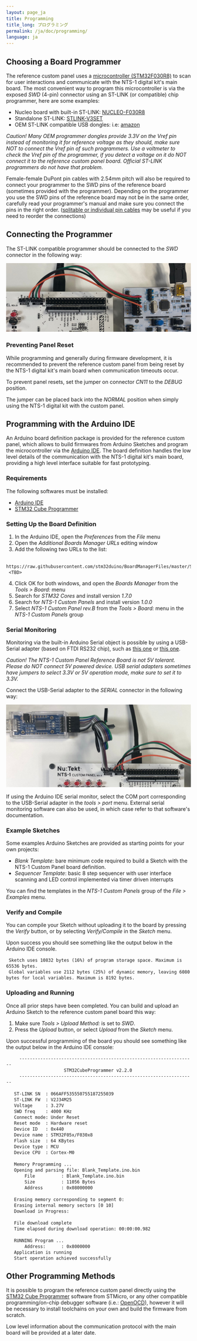```yaml
---
layout: page_ja
title: Programming
title_long: プログラミング
permalink: /ja/doc/programming/
language: ja
---
```


## Choosing a Board Programmer

The reference custom panel uses a [microcontroller (STM32F030R8)](https://www.st.com/en/microcontrollers-microprocessors/stm32f030r8.html) to scan for user interactions and communicate with the NTS-1 digital kit's main board. The most convenient way to program this microcontroller is via the exposed _SWD_ (4-pin) connector using an ST-LINK (or compatible) chip programmer, here are some examples:

* Nucleo board with built-in ST-LINK: [NUCLEO-F030R8](https://www.st.com/en/evaluation-tools/nucleo-f030r8.html)
* Standalone ST-LINK: [STLINK-V3SET](https://www.st.com/en/development-tools/stlink-v3set.html)
* OEM ST-LINK compatible USB dongles: i.e: [amazon](https://www.amazon.com/dp/B01J7N3RE6/ref=cm_sw_r_tw_dp_U_x_nkh.DbGGFNB6N) 

_Caution! Many OEM programmer dongles provide 3.3V on the Vref pin instead of monitoring it for reference voltage as they should, make sure NOT to connect the Vref pin of such programmers. Use a voltmeter to check the Vref pin of the programmer, if you detect a voltage on it do NOT connect it to the reference custom panel board. Official ST-LINK programmers do not have that problem._

Female-female DuPont pin cables with 2.54mm pitch will also be required to connect your programmer to the SWD pins of the reference board (sometimes provided with the programmer). Depending on the programmer you use the SWD pins of the reference board may not be in the same order, carefully read your programmer's manual and make sure you connect the pins in the right order. ([splitable or individual pin cables](https://www.amazon.com/40pcs-Female-2-54mm-Jumper-2x40pcs/dp/B00GSE2S98) may be useful if you need to reorder the connections)

## Connecting the Programmer

The ST-LINK compatible programmer should be connected to the _SWD_ connector in the following way:

![NTS-1 Custom Panel Rev.B SWD Connection to Nucleo ST-Link](../assets/NTS-1_ref_cp_revb_swd.jpg)

### Preventing Panel Reset

While programming and generally during firmware development, it is recommended to prevent the reference custom panel from being reset by the NTS-1 digital kit's main board when communication timeouts occur.

To prevent panel resets, set the jumper on connector _CN11_ to the _DEBUG_ position.

The jumper can be placed back into the _NORMAL_ position when simply using the NTS-1 digital kit with the custom panel.

## Programming with the Arduino IDE

An Arduino board definition package is provided for the reference custom panel, which allows to build firmwares from Arduino Sketches and program the microcontroller via the [Arduino IDE](https://www.arduino.cc/en/Main/Software). The board definition handles the low level details of the communication with the NTS-1 digital kit's main board, providing a high level interface suitable for fast prototyping.

### Requirements

The following softwares must be installed:

* [Arduino IDE](https://www.arduino.cc/en/Main/Software)
* [STM32 Cube Programmer](https://www.st.com/en/development-tools/stm32cubeprog.html)

### Setting Up the Board Definition

1. In the Arduino IDE, open the _Preferences_ from the _File_ menu
2. Open the _Additional Boards Manager URLs_ editing window
3. Add the following two URLs to the list:

```
 https://raw.githubusercontent.com/stm32duino/BoardManagerFiles/master/STM32/package_stm_index.json
 <TBD>
```

4. Click OK for both windows, and open the _Boards Manager_ from the _Tools > Board:_ menu
5. Search for _STM32 Cores_ and install version _1.7.0_
6. Search for _NTS-1 Custom Panels_ and install version _1.0.0_
7. Select _NTS-1 Custom Panel rev.B_ from the _Tools > Board:_ menu in the _NTS-1 Custom Panels_ group

### Serial Monitoring

Monitoring via the built-in Arduino Serial object is possible by using a USB-Serial adapter (based on FTDI RS232 chip), such as [this one](https://www.mouser.jp/ProductDetail/FTDI/LC234X?qs=sGAEpiMZZMve4%2FbfQkoj%252BI%252BbU1q%2FCxfr%2FqVjw5o%252BdnQ%3D) or [this one](https://www.amazon.com/dp/B07TXVRQ7V/ref=cm_sw_r_tw_dp_U_x_2jh.DbQX9MS4Y).

_Caution! The NTS-1 Custom Panel Reference Board is not 5V tolerant. Please do NOT connect 5V powered device. USB serial adapters sometimes have jumpers to select 3.3V or 5V operation mode, make sure to set it to 3.3V._

Connect the USB-Serial adapter to the _SERIAL_ connector in the following way:

![NTS-1 Custom Panel Rev.B Serial Monitor Connection](../assets/NTS-1_ref_cp_revb_serial_adapter.jpg)

If using the Arduino IDE serial monitor, select the COM port corresponding to the USB-Serial adapter in the _tools > port_ menu. External serial monitoring software can also be used, in which case refer to that software's documentation.

### Example Sketches

Some examples Arduino Sketches are provided as starting points for your own projects:

* _Blank Template_: bare minimum code required to build a Sketch with the NTS-1 Custom Panel board definition.
* _Sequencer Template_: basic 8 step sequencer with user interface scanning and LED control implemented via timer driven interrupts

You can find the templates in the _NTS-1 Custom Panels_ group of the _File > Examples_ menu.

### Verify and Compile

You can compile your Sketch without uploading it to the board by pressing the _Verify_ button, or by selecting _Verify/Compile_ in the _Sketch_ menu.

Upon success you should see something like the output below in the Arduino IDE console.

```
 Sketch uses 10832 bytes (16%) of program storage space. Maximum is 65536 bytes.
 Global variables use 2112 bytes (25%) of dynamic memory, leaving 6080 bytes for local variables. Maximum is 8192 bytes.
```

### Uploading and Running

Once all prior steps have been completed. You can build and upload an Arduino Sketch to the reference custom panel board this way:

1. Make sure _Tools > Upload Method:_ is set to _SWD_.
2. Press the _Upload_ button, or select _Upload_ from the _Sketch_ menu.

Upon successful programming of the board you should see something like the output below in the Arduino IDE console:

 ```
      -------------------------------------------------------------------
                       STM32CubeProgrammer v2.2.0                  
      -------------------------------------------------------------------

    ST-LINK SN  : 066AFF535550755187255039
    ST-LINK FW  : V2J34M25
    Voltage     : 3.27V
    SWD freq    : 4000 KHz
    Connect mode: Under Reset
    Reset mode  : Hardware reset
    Device ID   : 0x440
    Device name : STM32F05x/F030x8
    Flash size  : 64 KBytes
    Device type : MCU
    Device CPU  : Cortex-M0

    Memory Programming ...
    Opening and parsing file: Blank_Template.ino.bin
        File          : Blank_Template.ino.bin
        Size          : 11056 Bytes
        Address       : 0x08000000 

    Erasing memory corresponding to segment 0:
    Erasing internal memory sectors [0 10]
    Download in Progress:
  
    File download complete
    Time elapsed during download operation: 00:00:00.982
    
    RUNNING Program ... 
        Address:      : 0x8000000
    Application is running
    Start operation achieved successfully
 ```

## Other Programming Methods

It is possible to program the reference custom panel directly using the [STM32 Cube Programmer](https://www.st.com/en/development-tools/stm32cubeprog.html) software from STMicro, or any other compatible programming/on-chip debugger software (i.e.: [OpenOCD](http://openocd.org/)), however it will be necessary to install toolchains on your own and build the firmware from scratch. 

Low level information about the communication protocol with the main board will be provided at a later date. 
